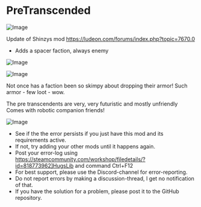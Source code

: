 # PreTranscended

![Image](https://i.imgur.com/buuPQel.png)

Update of Shinzys mod
https://ludeon.com/forums/index.php?topic=7670.0

- Adds a spacer faction, always enemy

![Image](https://i.imgur.com/pufA0kM.png)

	
![Image](https://i.imgur.com/Z4GOv8H.png)


Not once has a faction been so skimpy about dropping their armor! Such armor - few loot - wow.
  
The pre transcendents are very, very futuristic and mostly unfriendly
Comes with robotic companion friends!


![Image](https://i.imgur.com/PwoNOj4.png)



-  See if the the error persists if you just have this mod and its requirements active.
-  If not, try adding your other mods until it happens again.
-  Post your error-log using https://steamcommunity.com/workshop/filedetails/?id=818773962]HugsLib and command Ctrl+F12
-  For best support, please use the Discord-channel for error-reporting.
-  Do not report errors by making a discussion-thread, I get no notification of that.
-  If you have the solution for a problem, please post it to the GitHub repository.





